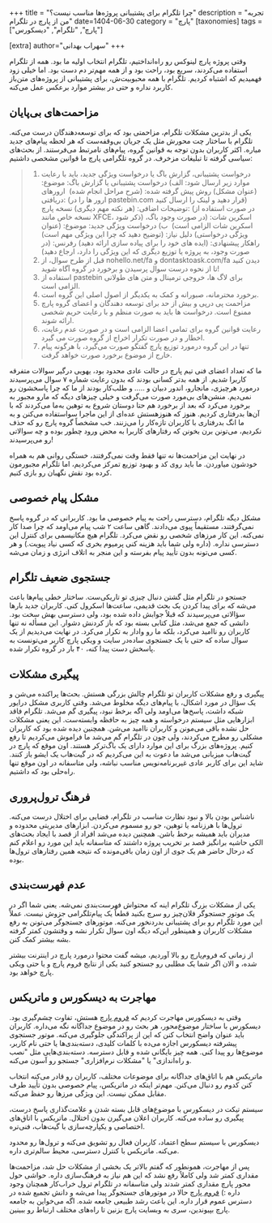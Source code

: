 +++
title = "چرا تلگرام برای پشتیبانی پروژه‌ها مناسب نیست؟"
description = "تجربه من از پارچ در تلگرام"
date=1404-06-30
category = "پارچ"
[taxonomies]
tags = ["پارچ", "تلگرام", "دیسکورس"]

[extra]
author="سهراب بهدانی"
+++


وقتی پروژه پارچ لینوکس رو راه‌انداختیم، تلگرام انتخاب اولیه ما بود. همه از تلگرام استفاده می‌کردند، سریع بود، راحت بود و از همه مهم‌تر دم دست بود.
اما خیلی زود فهمیدیم که اشتباه کردیم. تلگرام با همه محبوبیت‌ش، برای پشتیبانی از پروژه‌های متن‌باز کاربرد نداره و حتی در بیشتر موارد برعکس عمل می‌کنه.

<!-- more -->

## مزاحمت‌های بی‌پایان

یکی از بدترین مشکلات تلگرام، مزاحمتی بود که برای توسعه‌دهندگان درست می‌کنه. تلگرام با ساختار چت محورش مثل یک جریان بی‌وقفه‌ست که هر لحظه پیام‌های جدید میاره. اکثر کاربران بدون توجه به قوانین گروه، پیام‌های نامرتبط می‌فرستند. از بحث‌های سیاسی گرفته تا تبلیغات مزخرف.
در گروه تلگرامی پارچ ما قوانین مشخصی داشتیم:

>1. درخواست پشتیبانی، گزارش باگ یا درخواست ویژگی جدید، باید با رعایت موارد زیر ارسال شود:
الف) درخواست پشتیبانی یا گزارش باگ:
موضوع: (عنوان مشکل)
روش پیش گرفته شده: (شرح مراحل انجام شده)  
ارورهای دریافتی: (ارور ها را در pastebin.com قرار دهید و لینک را ارسال کنید)
توضیحات اضافی: (هر نکته مهم دیگری)
نسخه پارچ: (در صورت استفاده از نسخه خاص مانند XFCE، ذکر شود)
اسکرین شات: (در صورت وجود باگ، اسکرین شات الزامی است)  
ب) درخواست ویژگی جدید:
موضوع: (عنوان ویژگی درخواستی)
دلیل نیاز: (توضیح دهید که چرا این ویژگی مهم است)
راهکار پیشنهادی: (ایده های خود را برای پیاده سازی ارائه دهید)
رفرنس: (در صورت وجود، به پروژه یا توزیع دیگری که این ویژگی را دارد، ارجاع دهید)
>2. قبل از طرح سوال، از nohello.net/fa و dontasktoask.com/fa دیدن کنید تا از نحوه درست سوال پرسیدن و برخورد در گروه آگاه شوید!
>3. استفاده از pastebin برای لاگ ها، خروجی ترمینال و متن های طولانی الزامی است.
>4. برخورد محترمانه، صبورانه و کمک به یکدیگر از اصول اصلی این گروه است.
>5. مزاحمت پی درپی و بیش از حد برای توسعه دهندگان و اعضای گروه پارچ ممنوع است. درخواست ها باید به صورت منظم و با رعایت حریم شخصی ارائه شوند.
>6. رعایت قوانین گروه برای تمامی اعضا الزامی است و در صورت عدم رعایت، اخطار و در صورت تکرار اخراج از گروه صورت می گیرد. 
>7. تنها در این گروه درمورد توزیع پارچ گفتگو صورت می‌گیرد، با هرگونه پیام خارج از موضوع برخورد صورت خواهد گرفت.


ما که تعداد اعضای فنی تیم پارچ در حالت عادی محدود بود، یهویی درگیر سوالات متفرقه کاربرا شدیم. از همه بدتر کسانی بودند که بدون رعایت شماره ۷ سوال می‌پرسیدند درمورد هرچیزی، مانجارو، اندور دبیان و ..... و طلب‌کار بودند از ما که چرا پاسخشون رو نمی‌دیم. منشن‌های بی‌مورد صورت می‌گرفت و خیلی چیزهای دیگه که مارو مجبور به برخورد می‌کرد که بعد از برخورد هم حتا دوستان شروع به توهین به‌ما می‌کردند که با آن‌ها بدرفتاری کردیم. هنوز که هنوزهستش عده‌ای از این ماجرا سواستفاده می‌کنن و به ما انگ بدرفتاری با کاربران تازه‌کار را می‌زنند. خب مشخصاً گروه پارچ رو که حذف نکردیم، می‌تونن برن بخونن که رفتارهای کاربرا به محض ورود چطور بوده و چه سوالاتی رو می‌پرسیدند!

در نهایت این مزاحمت‌ها نه تنها فقط وقت نمی‌گرفتند، خستگی روانی هم به همراه خودشون میاوردن. ما باید روی کد و بهبود توزیع تمرکز می‌کردیم، اما تلگرام مجبورمون کرده بود نقش نگهبان رو بازی کنیم.

## مشکل پیام خصوصی

مشکل دیگه تلگرام، دسترسی راحت به پیام خصوصی ما بود. کاربرانی که در گروه پاسخ نمی‌گرفتند، مستقیماً پیوی می‌دادند. گاهی ساعت ۲ شب پیام می‌اومد که چرا صدا کار نمی‌کنه.
این کار مرزهای شخصی رو نقض می‌کرد. تلگرام هیچ مکانیسمی برای کنترل این دسترسی نداره. (داره ولی شما باید هزینه کنی پرمیوم بخری که کسی نیاد پیویت.) و هر کسی می‌تونه بدون تأیید پیام بفرسته و این منجر به اتلاف انرژی و زمان می‌شه.

## جستجوی ضعیف تلگرام

جستجو در تلگرام مثل گشتن دنبال چیزی تو تاریکی‌ست. ساختار خطی پیام‌ها باعث می‌شه که برای پیدا کردن یک بحث قدیمی، ساعت‌ها اسکرول کنی. کاربران جدید بارها سؤالاتی می‌پرسیدند که قبلاً جوابش داده شده بود، ولی دسترسی بهش سخت بود.
دانشی که جمع می‌شد، مثل کتابی بسته بود که باز کردنش دشوار. این مسأله نه تنها کاربران رو ناامید می‌کرد، بلکه ما رو وادار به تکرار می‌کرد. در نهایت می‌دیدیم از یک سوال ساده که حتی با یک جستجوی ساده‌در سایت و ویکی پارچ کاربر می‌تونست به پاسخش دست پیدا کنه، ۴۰ بار در گروه تکرار شده.



## پیگیری مشکلات

پیگیری و رفع مشکلات کاربران تو تلگرام چالش بزرگی هستش. بحث‌ها پراکنده می‌شن و یک سؤال در مورد اشکال، با پیام‌های دیگه مخلوط می‌شد. وقتی کاربری مشکل درایور شبکه داشت، پاسخ‌ها می‌اومد ولی اگه برخط نبود، پیگیری گم می‌شد.
تلگرام فاقد ابزارهایی مثل سیستم درخواسته و همه چیز به حافظه وابسته‌ست. این یعنی مشکلات حل نشده باقی می‌مونن و کاربران ناامید می‌شن. 
همچنین دیده شده بود که کاربران مشکلی رو مطرح می‌کردند، ولی چون در تلگرام گم می‌شد ما فراموش می‌کردیم تا رفع کنیم. پروژه‌های بزرگ برای این موارد دارای یک باگ‌ترکر هستند. اون موقع که پارچ در گیت‌هاب میزبانی می‌شد ما دعوت به این می‌کردیم که در گیت‌هاب یک ایشو باز کنند. شاید این برای کاربر عادی غیربرنامه‌نویس مناسب نباشه، ولی متاسفانه در اون موقع تنها راه‌حلی بود که داشتیم.

## فرهنگ ترول‌پروری

ناشناس بودن بالا و نبود نظارت مناسب در تلگرام، فضایی برای اختلال درست می‌کنه. ترول‌ها با هرزنامه یا توهین، جو رو مسموم می‌کردن. ابزارهای مدیریتی محدوده و مدیران باید همیشه برخط باشن. همچنین دیده می‌شد افراد از قصد با ایجاد بحث‌های الکی حاشیه برانگیز قصد بر تخریب پروژه داشتند که متاسفانه باید این مورد رو اعلام کنم که درحال حاضر هم یک جوی از اون زمان باقی‌مونده که نتیجه همین رفتارهای ترول‌ها بوده.

## عدم فهرست‌بندی

یکی از مشکلات بزرگ تلگرام اینه که محتواش فهرست‌بندی نمی‌شه. یعنی شما اگر در یک موتور جستجوگر فلان‌چیز رو سرچ بکنید قطعاً یک پیام‌تلگرامی جزوش نیست. عملاً این مورد تلگرام رو برای پشتیبانی بدردنخور می‌کنه. موتورهای جستجوگر می‌تونن به رفع مشکلات کاربران و همینطور این‌که دیگه اون سوال تکرار نشه و وقتشون کمتر گرفته بشه بیشتر کمک کنن.

از زمانی که فروم‌پارچ رو بالا آوردیم، میشه گفت محتوا درمورد پارچ در اینترنت بیشتر شده، و الان اگر شما یک مطلبی رو جستجو کنید یکی از نتایج فروم پارچ و یا حتی ویکی پارچ خواهد بود.

## مهاجرت به دیسکورس و ماتریکس

وقتی به دیسکورس مهاجرت کردیم که [فروم پارچ](https://forum.parchlinux.com) هستش، تفاوت چشم‌گیری بود. دیسکورس با ساختار موضوع‌محور، هر بحث رو در موضوع جداگانه نگه می‌داره. کاربران باید عنوان واضح انتخاب کنن که این از پراکندگی جلوگیری می‌کنه.
موتور جستجوی پیشرفته دیسکورس اجازه می‌ده با کلمات کلیدی، دسته‌بندی‌ها یا حتی نام کاربر، موضوع‌ها رو پیدا کنی. همه چیز بایگانی شده و قابل دسترسه. دسته‌بندی‌هایی مثل "نصب و راه‌اندازی" یا "مشکلات نرم‌افزاری" جستجو رو آسون می‌کنه.

ماتریکس هم با اتاق‌های جداگانه برای موضوعات مختلف، کاربران رو قادر می‌کنه انتخاب کنن کدوم رو دنبال می‌کنن. مهم‌تر اینکه در ماتریکس، پیام خصوصی بدون تأیید طرف مقابل ممکن نیست. این ویژگی مرزها رو حفظ می‌کنه.

سیستم تیکت در دیسکورس با موضوع‌های قابل بسته شدن و علامت‌گذاری پاسخ درست، پیگیری رو ساده می‌کنه. کاربران اعلان می‌گیرن بدون اختلال. ماتریکس با اتاق‌های اختصاصی و یکپارچه‌سازی با گیت‌هاب، فنی‌تره.

دیسکورس با سیستم سطح اعتماد، کاربران فعال رو تشویق می‌کنه و ترول‌ها رو محدود می‌کنه. ماتریکس با کنترل دسترسی، محیط سالم‌تری داره.

پس از مهاجرت، همونطور که گفتم بالاتر یک بخشی از مشکلات حل شد، مزاحمت‌ها مقداری کمتر شد ولی کاملاً رفع نشد که این هم نیاز به فرهنگ‌سازی داره. حواشی حول محور پارچ مقداری کمتر شدند ولی متاسفانه در تلگرام ترول خراب‌کار همچنان وجود داره :) 
[فروم پارچ](https://forum.parchlinux.com) حالا در موتورهای جستجوگر پیدا می‌شه و دانش تجمیع شده در دسترس عموم قرار داره. این باعث رشد طبیعی جامعه شده.
اگه می‌خواین به جامعه پارچ بپیوندین، سری به وبسایت پارچ بزنین تا راه‌های مختلف ارتباط رو ببینین.



